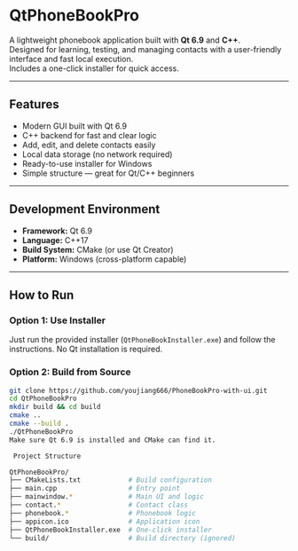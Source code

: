 #  QtPhoneBookPro

A lightweight phonebook application built with **Qt 6.9** and **C++**.  
Designed for learning, testing, and managing contacts with a user-friendly interface and fast local execution.  
Includes a one-click installer for quick access.

---

##  Features

- Modern GUI built with Qt 6.9
- C++ backend for fast and clear logic
- Add, edit, and delete contacts easily
- Local data storage (no network required)
- Ready-to-use installer for Windows
- Simple structure — great for Qt/C++ beginners

---

##  Development Environment

- **Framework:** Qt 6.9
- **Language:** C++17
- **Build System:** CMake (or use Qt Creator)
- **Platform:** Windows (cross-platform capable)

---

##  How to Run

###  Option 1: Use Installer

Just run the provided installer (`QtPhoneBookInstaller.exe`) and follow the instructions. No Qt installation is required.

###  Option 2: Build from Source

```bash
git clone https://github.com/youjiang666/PhoneBookPro-with-ui.git
cd QtPhoneBookPro
mkdir build && cd build
cmake ..
cmake --build .
./QtPhoneBookPro
Make sure Qt 6.9 is installed and CMake can find it.

 Project Structure

QtPhoneBookPro/
├── CMakeLists.txt            # Build configuration
├── main.cpp                  # Entry point
├── mainwindow.*              # Main UI and logic
├── contact.*                 # Contact class
├── phonebook.*               # Phonebook logic
├── appicon.ico               # Application icon
├── QtPhoneBookInstaller.exe  # One-click installer
└── build/                    # Build directory (ignored)
